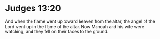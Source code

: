 # Judges 13:20

And when the flame went up toward heaven from the altar, the angel of the Lord went up in the flame of the altar. Now Manoah and his wife were watching, and they fell on their faces to the ground.
